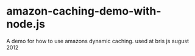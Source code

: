 amazon-caching-demo-with-node.js
================================

A demo for how to use amazons dynamic caching. used at bris js august 2012